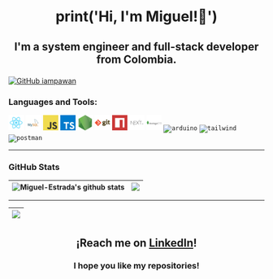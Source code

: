 ## <h1 align="center">print('Hi, I\'m Miguel!👋')</h1>

## <p align="center">I'm a system engineer and full-stack developer from Colombia.</p>

<!-- 
- 🔭 I’m currently working on [Asiste Ingenieria S.A.S](https://frontier.xyz/).

-->

[![GitHub iampawan](https://img.shields.io/github/followers/many3487?label=follow&style=social)](https://github.com/Miguel-Estradam)

### Languages and Tools:

<!-- <code><img height="30" src="https://raw.githubusercontent.com/github/explore/80688e429a7d4ef2fca1e82350fe8e3517d3494d/topics/python/python.png"></code> -->
<code><img height="30" src="https://raw.githubusercontent.com/github/explore/80688e429a7d4ef2fca1e82350fe8e3517d3494d/topics/react/react.png"></code>
<code><img height="30" src="https://raw.githubusercontent.com/github/explore/80688e429a7d4ef2fca1e82350fe8e3517d3494d/topics/mysql/mysql.png"></code>
<code><img height="30" src="https://raw.githubusercontent.com/github/explore/80688e429a7d4ef2fca1e82350fe8e3517d3494d/topics/javascript/javascript.png"></code>
<code><img height="30" src="https://raw.githubusercontent.com/github/explore/80688e429a7d4ef2fca1e82350fe8e3517d3494d/topics/typescript/typescript.png"></code>
<code><img height="30" src="https://raw.githubusercontent.com/github/explore/80688e429a7d4ef2fca1e82350fe8e3517d3494d/topics/nodejs/nodejs.png"></code>
<code><img height="30" src="https://raw.githubusercontent.com/github/explore/80688e429a7d4ef2fca1e82350fe8e3517d3494d/topics/git/git.png"></code>
<code><img height="30" src="https://raw.githubusercontent.com/github/explore/80688e429a7d4ef2fca1e82350fe8e3517d3494d/topics/npm/npm.png"></code> 
<code><img height="30" src="https://raw.githubusercontent.com/github/explore/80688e429a7d4ef2fca1e82350fe8e3517d3494d/topics/nextjs/nextjs.png"></code>
<code><img height="30" src="https://raw.githubusercontent.com/github/explore/80688e429a7d4ef2fca1e82350fe8e3517d3494d/topics/mongodb/mongodb.png"></code>
<code><img src="https://cdn.worldvectorlogo.com/logos/arduino-1.svg" alt="arduino" height="30"/></code>
<code><img src="https://www.vectorlogo.zone/logos/tailwindcss/tailwindcss-icon.svg" alt="tailwind" height="30"/></code>
<code><img src="https://www.vectorlogo.zone/logos/getpostman/getpostman-icon.svg" alt="postman" height="30"/></code>

<hr>

### GitHub Stats

| <img align="right" src="https://github-readme-stats.vercel.app/api?username=Miguel-Estrada&show_icons=true&count_private=true&theme=discord_old_blurple&hide_border=true" alt="Miguel-Estrada's github stats"/> | <img align="left" src="https://github-readme-streak-stats.herokuapp.com/?user=Miguel-Estrada&theme=dark" width=""> |
| --------- | --------- |

***

| <img src="https://github-readme-stats.vercel.app/api/top-langs/?username=Miguel-Estrada&langs_count=10&theme=dark&layout=compact"> |
| ----------- |

<div align="center">

## <p align="center">¡Reach me on <a href="https://www.linkedin.com/in/miguelestradam12/">LinkedIn</a>!</p>

### I hope you like my repositories! 

</div>
